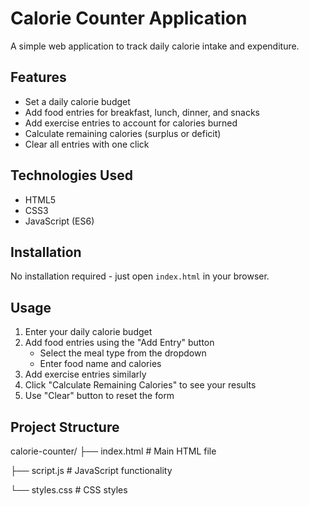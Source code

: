 # Calorie Counter Application

A simple web application to track daily calorie intake and expenditure.

## Features

- Set a daily calorie budget
- Add food entries for breakfast, lunch, dinner, and snacks
- Add exercise entries to account for calories burned
- Calculate remaining calories (surplus or deficit)
- Clear all entries with one click

## Technologies Used

- HTML5
- CSS3
- JavaScript (ES6)

## Installation

No installation required - just open `index.html` in your browser.

## Usage

1. Enter your daily calorie budget
2. Add food entries using the "Add Entry" button
   - Select the meal type from the dropdown
   - Enter food name and calories
3. Add exercise entries similarly
4. Click "Calculate Remaining Calories" to see your results
5. Use "Clear" button to reset the form

## Project Structure
   calorie-counter/
   ├── index.html # Main HTML file
   
   ├── script.js # JavaScript functionality
   
   └── styles.css # CSS styles
